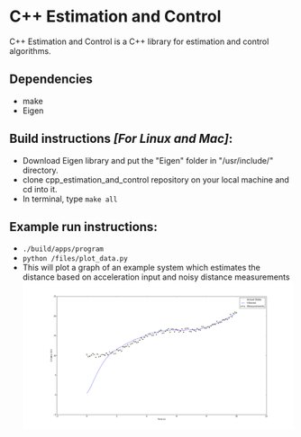 # C++ Estimation and Control
C++ Estimation and Control is a C++ library for estimation and control algorithms.

## Dependencies
* make
* Eigen

## Build instructions _[For Linux and Mac]_:
* Download Eigen library and put the "Eigen" folder in "/usr/include/" directory.
* clone cpp_estimation_and_control repository on your local machine and cd into it.
* In terminal, type `make all`

## Example run instructions:
* `./build/apps/program`
* `python /files/plot_data.py`
* This will plot a graph of an example system which estimates the distance based on acceleration input and noisy distance measurements
![alt text](https://github.com/SwapUNaph/cpp_estimation_and_control/blob/master/files/kalman_filter_plot.png)
